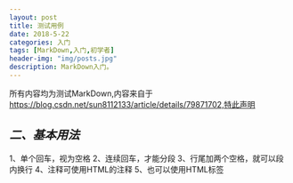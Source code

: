 ```yaml
---
layout: post
title: 测试用例
date: 2018-5-22
categories: 入门
tags: [MarkDown,入门,初学者]
header-img: "img/posts.jpg"
description: MarkDown入门。
---
```


所有内容均为测试MarkDown,内容来自于 https://blog.csdn.net/sun8112133/article/details/79871702,特此声明
<h2 id="二基本用法-1"><em>二、基本用法</em></h2>
1、单个回车，视为空格   
2、连续回车，才能分段   
3、行尾加两个空格，就可以段内换行  
4、注释可使用HTML的注释   
5、也可以使用HTML标签 